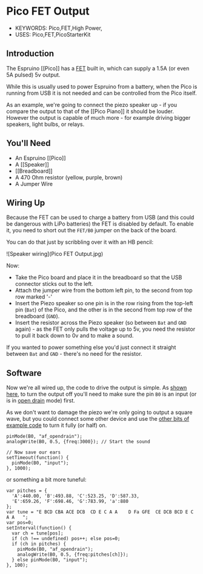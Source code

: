 <!--- Copyright (c) 2015 Gordon Williams, Pur3 Ltd. See the file LICENSE for copying permission. -->
Pico FET Output
=============

* KEYWORDS: Pico,FET,High Power,
* USES: Pico,FET,PicoStarterKit

Introduction
-----------

The Espruino [[Pico]] has a [FET](/Pico#power) built in, which can supply a 1.5A (or even 5A pulsed) 5v output.

While this is usually used to power Espruino from a battery, when the Pico is running from USB it is not needed and can be controlled from the Pico itself.

As an example, we're going to connect the piezo speaker up - if you compare the output to that of the [[Pico Piano]] it should be louder. However the output is capable of much more - for example driving bigger speakers, light bulbs, or relays.

You'll Need
----------

* An Espruino [[Pico]]
* A [[Speaker]]
* [[Breadboard]]
* A 470 Ohm resistor (yellow, purple, brown)
* A Jumper Wire

Wiring Up
--------

Because the FET can be used to charge a battery from USB (and this could be dangerous with LiPo batteries) the FET is disabled by default. To enable it, you need to short out the `FET/B0` jumper on the back of the board. 

You can do that just by scribbling over it with an HB pencil:

![Speaker wiring](Pico FET Output.jpg)

Now:

* Take the Pico board and place it in the breadboard so that the USB connector sticks out to the left.
* Attach the jumper wire from the bottom left pin, to the second from top row marked '-'
* Insert the Piezo speaker so one pin is in the row rising from the top-left pin (`Bat`) of the Pico, and the other is in the second from top row of the breadboard (`GND`).
* Insert the resistor across the Piezo speaker (so between `Bat` and `GND` again) - as the FET only pulls the voltage up to 5v, you need the resistor to pull it back down to 0v and to make a sound.

If you wanted to power something else you'd just connect it straight between `Bat` and `GND` - there's no need for the resistor.

Software
-------

Now we're all wired up, the code to drive the output is simple. As [shown here](/Pico#power), to turn the output off you'll need to make sure the pin `B0` is an input (or is in [open drain](http://en.wikipedia.org/wiki/Open_collector) mode) first.

As we don't want to damage the piezo we're only going to output a square wave, but you could connect some other device and use the [other bits of example code](/Pico#power) to turn it fully (or half) on.


```
pinMode(B0, "af_opendrain");
analogWrite(B0, 0.5, {freq:3000}); // Start the sound

// Now save our ears
setTimeout(function() {
  pinMode(B0, "input");
}, 1000);
```

or something a bit more tuneful:

```
var pitches = {
  'A':440.00, 'B':493.88, 'C':523.25, 'D':587.33,
  'E':659.26, 'F':698.46, 'G':783.99, 'a':880
};
var tune = "E BCD CBA ACE DCB  CD E C A A    D Fa GFE  CE DCB BCD E C A A   ";
var pos=0;
setInterval(function() {
  var ch = tune[pos];
  if (ch !== undefined) pos++; else pos=0;
  if (ch in pitches) {
    pinMode(B0, "af_opendrain"); 
    analogWrite(B0, 0.5, {freq:pitches[ch]});
  } else pinMode(B0, "input");
}, 100);
```
